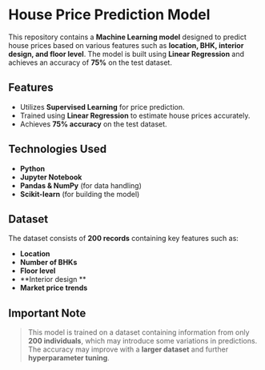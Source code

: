 # House Price Prediction Model  

This repository contains a **Machine Learning model** designed to predict house prices based on various features such as **location, BHK, interior design, and floor level**. The model is built using **Linear Regression** and achieves an accuracy of **75%** on the test dataset.  

## Features  
- Utilizes **Supervised Learning** for price prediction.  
- Trained using **Linear Regression** to estimate house prices accurately.  
- Achieves **75% accuracy** on the test dataset.
  
##  Technologies Used  
- **Python**  
- **Jupyter Notebook** 
- **Pandas & NumPy** (for data handling) 
- **Scikit-learn** (for building the model)   

##  Dataset  
The dataset consists of **200 records** containing key features such as:  
- **Location**  
- **Number of BHKs**  
- **Floor level** 
- **Interior design **  
- **Market price trends**   

##  Important Note  
> This model is trained on a dataset containing information from only **200 individuals**, which may introduce some variations in predictions. The accuracy may improve with a **larger dataset** and further **hyperparameter tuning**.  
